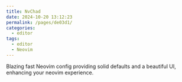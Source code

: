 ```yaml
---
title: NvChad
date: 2024-10-20 13:12:23
permalink: /pages/de03d1/
categories: 
  - editor
tags: 
  - editor
  - Neovim
---
```


Blazing fast Neovim config providing solid defaults and a beautiful UI, enhancing your neovim experience.
